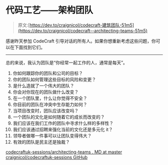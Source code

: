 # 代码工艺——架构团队

> 原文:[https://dev.to/craignicol/codecraft-建筑团队-51m5](https://dev.to/craignicol/codecraft--architecting-teams-51m5)

感谢昨天参加 CodeCraft 引导对话的所有人。如果你想重新考虑这些问题，你可以在下面找到它们。

* * *

总的来说，我认为团队是“你经常一起工作的人，通常是每天”。

1.  你如何跟踪你的团队和公司的目标？
2.  你的团队如何管理这些目标的风险和变更？
3.  是什么造就了一个伟大的团队？
4.  你会对你现在的团队做什么改变？
5.  在一个团队里，什么让你觉得不安全？
6.  你目前的团队在冲突中生存能力如何？
7.  当项目改变时，团队应该改变吗？
8.  一个团队的文化是如何随着它的成长而改变的？
9.  我们应该在我们工作的团队中寻求什么样的多样性？
10.  我们应该通过招聘来强化当前的文化还是多元化 it？
11.  领导者做哪一件事可以让团队变得伟大？
12.  有效的团队是民主还是独裁？

[codecraftuk-sessions/architecting-teams . MD at master craignicol/codecraftuk-sessions GitHub](https://github.com/craignicol/codecraftuk-sessions/blob/master/architecting-teams.md)